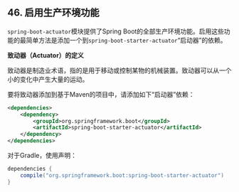 ## 46. 启用生产环境功能

`spring-boot-actuator`模块提供了Spring Boot的全部生产环境功能。启用这些功能的最简单方法是添加一个到`spring-boot-starter-actuator`“启动器”的依赖。

**致动器（Actuator）的定义**

致动器是制造业术语，指的是用于移动或控制某物的机械装置。致动器可以从一个小的变化中产生大量的运动。

要将致动器添加到基于Maven的项目中，请添加如下“启动器”依赖：

```xml
<dependencies>
    <dependency>
        <groupId>org.springframework.boot</groupId>
        <artifactId>spring-boot-starter-actuator</artifactId>
    </dependency>
</dependencies>
```

对于Gradle，使用声明：

```groovy
dependencies {
    compile("org.springframework.boot:spring-boot-starter-actuator")
}
```
